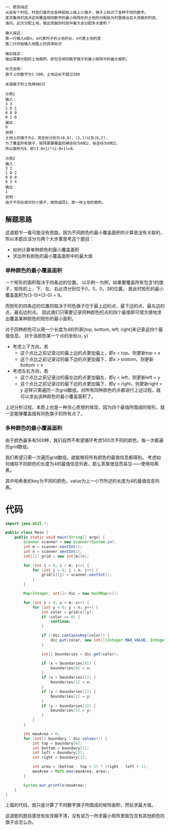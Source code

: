 # 
```text
一、题目描述
从前有个村庄，村民们喜欢在各种田地上插上小旗子，旗子上标识了各种不同的数字。
某天集体村民决定将覆盖相同数字的最小矩阵形的土地的分配给为村里做出巨大贡献的村民，
请问，此次分配土地，做出贡献的村民中最大会分配多大面积？

输入描述：
第一行输入m和n，m代表村子的土地的长，n代表土地的宽
第二行开始输入地图上的具体标识

输出描述：
输出需要分配的土地面积，即包含相同数字旗子的最小矩阵中的最大面积。

补充说明：
旗子上的数字为1-500，土地边长不超过500

未插旗子的土地用0标识

示例1
输入：
3 3
1 0 1
0 0 0
0 1 0
输出：
9
说明：
土地上的旗子为1，其坐标分别为(0,0)，(2,1)以及(0,2)，
为了覆盖所有旗子，矩阵需要覆盖的横坐标为0和2，纵坐标为0和2，
所以面积为9，即(2-0+1)*(2-0+1)=9。

示例2
输入：
3 3
1 0 2
0 0 0
0 3 4
输出：
1
说明：
由于不存在成对的小旗子，故而返回1，即一块土地的面积。
```
## 解题思路
这道题乍一看可能没有思路。因为不同颜色的最小覆盖面积的计算是没有关联的，所以本题应该分为两个大步骤思考这个题目：
- 如何计算单种颜色的最小覆盖面积
- 求出所有颜色的最小覆盖面积中的最大值

### 单种颜色的最小覆盖面积
一个矩形的面积取决于四条边的位置。
以示例一为例，如果要覆盖所有包含1的旗子，矩阵的上、下、左、右必须分别位于0，3，0，3的位置。
故此时矩形的最小覆盖面积为(3-0)*(3-0) = 9。

而矩形的四条边的位置则取决于同色旗子位于最上边的点、最下边的点、最左边的点、最右边的点。
因此我们只需要记录同种颜色的点的四个最值即可很方便地求出覆盖某种颜色的矩形的最小面积。

对于同种颜色可以用一个长度为4的列表[top, bottom, left, right]来记录这四个最值信息。
对于该颜色某一个点的坐标(x, y)
- 考虑上下方向，若
  - 这个点比之前记录过的最上边的点更加偏上，即x < top，则更新top = x
  - 这个点比之前记录过的最下边的点更加偏下，即x > bottom，则更新bottom = x
- 考虑左右方向，若
  - 这个点比之前记录过的最左边的点更加偏左，即y < left，则更新left = y
  - 这个点比之前记录过的最下边的点更加偏下，即y > right，则更新right = y
这样只需遍历一次grid数组，对所有同种颜色的点都进行上述过程，就可以求出该种颜色的最小覆盖面积了。

上述分析过程，本质上也是一种贪心思想的体现，因为四个最值所围成的矩形，就一定能够覆盖插有同色旗子的所有点了。

### 多种颜色的最小覆盖面积
由于颜色最多有500种，我们自然不希望循环考虑500次不同的颜色，每一次都遍历grid数组。

我们希望只需一次遍历grid数组，就能够将所有颜色的最值信息都得到。
考虑如何储存不同颜色的长度为4的最值信息列表，那么答案很显而易见——使用哈希表。

其中哈希表的key为不同的颜色，value为上一小节所述的长度为4的最值信息列表。

# 代码
```java
import java.util.*;

public class Main {
    public static void main(String[] args) {
        Scanner scanner = new Scanner(System.in);
        int m = scanner.nextInt();
        int n = scanner.nextInt();
        int[][] grid = new int[m][n];

        for (int i = 0; i < m; i++) {
            for (int j = 0; j < n; j++) {
                grid[i][j] = scanner.nextInt();
            }
        }

        Map<Integer, int[]> dic = new HashMap<>();

        for (int x = 0; x < m; x++) {
            for (int y = 0; y < n; y++) {
                int color = grid[x][y];
                if (color == 0) {
                    continue;
                }

                if (!dic.containsKey(color)) {
                    dic.put(color, new int[]{Integer.MAX_VALUE, Integer.MIN_VALUE, Integer.MAX_VALUE, Integer.MIN_VALUE});
                }

                int[] boundaries = dic.get(color);

                if (x < boundaries[0]) {
                    boundaries[0] = x;
                }
                if (x > boundaries[1]) {
                    boundaries[1] = x;
                }
                if (y < boundaries[2]) {
                    boundaries[2] = y;
                }
                if (y > boundaries[3]) {
                    boundaries[3] = y;
                }
            }
        }

        int maxArea = 0;
        for (int[] boundary : dic.values()) {
            int top = boundary[0];
            int bottom = boundary[1];
            int left = boundary[2];
            int right = boundary[3];

            int area = (bottom - top + 1) * (right - left + 1);
            maxArea = Math.max(maxArea, area);
        }

        System.out.println(maxArea);
    }
}
```
上面的代码，就只是计算了不同数字旗子所围成的矩阵面积，然后求最大值。

这道题的题目感觉有些含糊不清，没有说万一所求最小矩阵里面包含有其他颜色的旗子会怎么办。